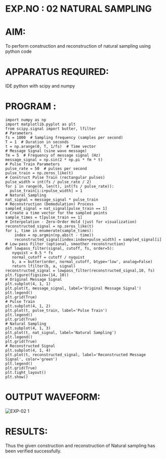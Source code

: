 #  EXP.NO : 02 NATURAL SAMPLING
# AIM: 
   To perform construction and reconstruction of natural sampling using python code
# APPARATUS REQUIRED:
IDE python with scipy and numpy
# PROGRAM : 
```
import numpy as np
import matplotlib.pyplot as plt
from scipy.signal import butter, lfilter
# Parameters
fs = 1000  # Sampling frequency (samples per second)
T = 1  # Duration in seconds
t = np.arange(0, T, 1/fs)  # Time vector
# Message Signal (sine wave message)
fm = 5  # Frequency of message signal (Hz)
message_signal = np.sin(2 * np.pi * fm * t)
# Pulse Train Parameters
pulse_rate = 50  # pulses per second
pulse_train = np.zeros_like(t)
# Construct Pulse Train (rectangular pulses)
pulse_width = int(fs / pulse_rate / 2)
for i in range(0, len(t), int(fs / pulse_rate)):
  pulse_train[i:i+pulse_width] = 1
# Natural Sampling
nat_signal = message_signal * pulse_train
# Reconstruction (Demodulation) Process
sampled_signal = nat_signal[pulse_train == 1]
# Create a time vector for the sampled points
sample_times = t[pulse_train == 1]
# Interpolation - Zero-Order Hold (just for visualization)
reconstructed_signal = np.zeros_like(t)
for i, time in enumerate(sample_times):
    index = np.argmin(np.abs(t - time))
    reconstructed_signal[index:index+pulse_width] = sampled_signal[i]
# Low-pass Filter (optional, smoother reconstruction)
def lowpass_filter(signal, cutoff, fs, order=5):
   nyquist = 0.5 * fs
   normal_cutoff = cutoff / nyquist
   b, a = butter(order, normal_cutoff, btype='low', analog=False)
   return lfilter(b, a, signal)
reconstructed_signal = lowpass_filter(reconstructed_signal,10, fs)
plt.figure(figsize=(14, 10))
# Original Message Signal
plt.subplot(4, 1, 1)
plt.plot(t, message_signal, label='Original Message Signal')
plt.legend()
plt.grid(True)
# Pulse Train
plt.subplot(4, 1, 2)
plt.plot(t, pulse_train, label='Pulse Train')
plt.legend()
plt.grid(True)
# Natural Sampling
plt.subplot(4, 1, 3)
plt.plot(t, nat_signal, label='Natural Sampling')
plt.legend()
plt.grid(True)
# Reconstructed Signal
plt.subplot(4, 1, 4)
plt.plot(t, reconstructed_signal, label='Reconstructed Message Signal', color='green')
plt.legend()
plt.grid(True)
plt.tight_layout()
plt.show()
```
# OUTPUT WAVEFORM:
![EXP-02 1](https://github.com/user-attachments/assets/1732133a-c144-483e-8cc3-c5c9064bc8f0)

# RESULTS:
  Thus the given construction and reconstruction of Natural sampling has been verified successfully.



